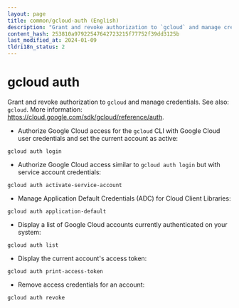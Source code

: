 ```yaml
---
layout: page
title: common/gcloud-auth (English)
description: "Grant and revoke authorization to `gcloud` and manage credentials."
content_hash: 253810a97922547642723215f77752f39dd3125b
last_modified_at: 2024-01-09
tldri18n_status: 2
---
```

# gcloud auth

Grant and revoke authorization to `gcloud` and manage credentials.
See also: `gcloud`.
More information: <https://cloud.google.com/sdk/gcloud/reference/auth>.

- Authorize Google Cloud access for the `gcloud` CLI with Google Cloud user credentials and set the current account as active:

`gcloud auth login`

- Authorize Google Cloud access similar to `gcloud auth login` but with service account credentials:

`gcloud auth activate-service-account`

- Manage Application Default Credentials (ADC) for Cloud Client Libraries:

`gcloud auth application-default`

- Display a list of Google Cloud accounts currently authenticated on your system:

`gcloud auth list`

- Display the current account's access token:

`gcloud auth print-access-token`

- Remove access credentials for an account:

`gcloud auth revoke`
